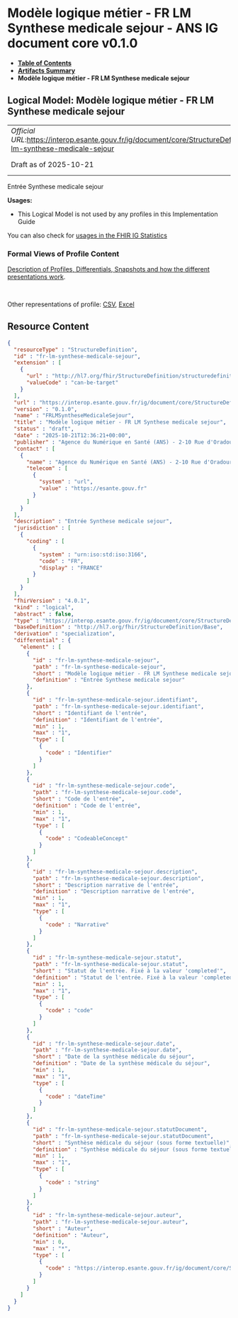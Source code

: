 # Modèle logique métier - FR LM Synthese medicale sejour - ANS IG document core v0.1.0

* [**Table of Contents**](toc.md)
* [**Artifacts Summary**](artifacts.md)
* **Modèle logique métier - FR LM Synthese medicale sejour**

## Logical Model: Modèle logique métier - FR LM Synthese medicale sejour 

| | |
| :--- | :--- |
| *Official URL*:https://interop.esante.gouv.fr/ig/document/core/StructureDefinition/fr-lm-synthese-medicale-sejour | *Version*:0.1.0 |
| Draft as of 2025-10-21 | *Computable Name*:FRLMSyntheseMedicaleSejour |

 
Entrée Synthese medicale sejour 

**Usages:**

* This Logical Model is not used by any profiles in this Implementation Guide

You can also check for [usages in the FHIR IG Statistics](https://packages2.fhir.org/xig/ans.document.fr.core|current/StructureDefinition/fr-lm-synthese-medicale-sejour)

### Formal Views of Profile Content

 [Description of Profiles, Differentials, Snapshots and how the different presentations work](http://build.fhir.org/ig/FHIR/ig-guidance/readingIgs.html#structure-definitions). 

 

Other representations of profile: [CSV](StructureDefinition-fr-lm-synthese-medicale-sejour.csv), [Excel](StructureDefinition-fr-lm-synthese-medicale-sejour.xlsx) 



## Resource Content

```json
{
  "resourceType" : "StructureDefinition",
  "id" : "fr-lm-synthese-medicale-sejour",
  "extension" : [
    {
      "url" : "http://hl7.org/fhir/StructureDefinition/structuredefinition-type-characteristics",
      "valueCode" : "can-be-target"
    }
  ],
  "url" : "https://interop.esante.gouv.fr/ig/document/core/StructureDefinition/fr-lm-synthese-medicale-sejour",
  "version" : "0.1.0",
  "name" : "FRLMSyntheseMedicaleSejour",
  "title" : "Modèle logique métier - FR LM Synthese medicale sejour",
  "status" : "draft",
  "date" : "2025-10-21T12:36:21+00:00",
  "publisher" : "Agence du Numérique en Santé (ANS) - 2-10 Rue d'Oradour-sur-Glane, 75015 Paris",
  "contact" : [
    {
      "name" : "Agence du Numérique en Santé (ANS) - 2-10 Rue d'Oradour-sur-Glane, 75015 Paris",
      "telecom" : [
        {
          "system" : "url",
          "value" : "https://esante.gouv.fr"
        }
      ]
    }
  ],
  "description" : "Entrée Synthese medicale sejour",
  "jurisdiction" : [
    {
      "coding" : [
        {
          "system" : "urn:iso:std:iso:3166",
          "code" : "FR",
          "display" : "FRANCE"
        }
      ]
    }
  ],
  "fhirVersion" : "4.0.1",
  "kind" : "logical",
  "abstract" : false,
  "type" : "https://interop.esante.gouv.fr/ig/document/core/StructureDefinition/fr-lm-synthese-medicale-sejour",
  "baseDefinition" : "http://hl7.org/fhir/StructureDefinition/Base",
  "derivation" : "specialization",
  "differential" : {
    "element" : [
      {
        "id" : "fr-lm-synthese-medicale-sejour",
        "path" : "fr-lm-synthese-medicale-sejour",
        "short" : "Modèle logique métier - FR LM Synthese medicale sejour",
        "definition" : "Entrée Synthese medicale sejour"
      },
      {
        "id" : "fr-lm-synthese-medicale-sejour.identifiant",
        "path" : "fr-lm-synthese-medicale-sejour.identifiant",
        "short" : "Identifiant de l'entrée",
        "definition" : "Identifiant de l'entrée",
        "min" : 1,
        "max" : "1",
        "type" : [
          {
            "code" : "Identifier"
          }
        ]
      },
      {
        "id" : "fr-lm-synthese-medicale-sejour.code",
        "path" : "fr-lm-synthese-medicale-sejour.code",
        "short" : "Code de l'entrée",
        "definition" : "Code de l'entrée",
        "min" : 1,
        "max" : "1",
        "type" : [
          {
            "code" : "CodeableConcept"
          }
        ]
      },
      {
        "id" : "fr-lm-synthese-medicale-sejour.description",
        "path" : "fr-lm-synthese-medicale-sejour.description",
        "short" : "Description narrative de l'entrée",
        "definition" : "Description narrative de l'entrée",
        "min" : 1,
        "max" : "1",
        "type" : [
          {
            "code" : "Narrative"
          }
        ]
      },
      {
        "id" : "fr-lm-synthese-medicale-sejour.statut",
        "path" : "fr-lm-synthese-medicale-sejour.statut",
        "short" : "Statut de l'entrée. Fixé à la valeur 'completed'",
        "definition" : "Statut de l'entrée. Fixé à la valeur 'completed'",
        "min" : 1,
        "max" : "1",
        "type" : [
          {
            "code" : "code"
          }
        ]
      },
      {
        "id" : "fr-lm-synthese-medicale-sejour.date",
        "path" : "fr-lm-synthese-medicale-sejour.date",
        "short" : "Date de la synthèse médicale du séjour",
        "definition" : "Date de la synthèse médicale du séjour",
        "min" : 1,
        "max" : "1",
        "type" : [
          {
            "code" : "dateTime"
          }
        ]
      },
      {
        "id" : "fr-lm-synthese-medicale-sejour.statutDocument",
        "path" : "fr-lm-synthese-medicale-sejour.statutDocument",
        "short" : "Synthèse médicale du séjour (sous forme textuelle)",
        "definition" : "Synthèse médicale du séjour (sous forme textuelle)",
        "min" : 1,
        "max" : "1",
        "type" : [
          {
            "code" : "string"
          }
        ]
      },
      {
        "id" : "fr-lm-synthese-medicale-sejour.auteur",
        "path" : "fr-lm-synthese-medicale-sejour.auteur",
        "short" : "Auteur",
        "definition" : "Auteur",
        "min" : 0,
        "max" : "*",
        "type" : [
          {
            "code" : "https://interop.esante.gouv.fr/ig/document/core/StructureDefinition/fr-lm-auteur"
          }
        ]
      }
    ]
  }
}

```
